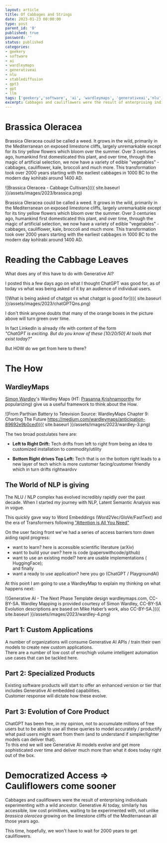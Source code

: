 ```yaml
---
layout: article
title: Of Cabbages and Strings
date: 2023-01-23 00:00:00
type: post
parent_id: '0'
published: true
password: ''
status: published
categories:
- geekery
- software
- ai
- wardleymaps
- generativeai
- nlu
- stablediffusion
- gpt3
- gpt
- llm
tags: ['geekery','software', 'ai', 'wardleymaps', 'generativeai','nlu','stablediffusion','gpt3','gpt','llm']
excerpt: Cabbages and cauliflowers were the result of enterprising individuals experimenting with a wild ancestor. Generative AI today, similarly has accessible, low cost primitives, waiting to be experimented with.
---
```


# Brassica Oleracea

Brassica Oleracea could be called a weed. It grows in the wild, primarily in the Mediterranean on exposed limestone cliffs, largely unremarkable except for its tiny yellow flowers which bloom over the summer.
Over 3 centuries ago, humankind first domesticated this plant, and over time, through the magic of artificial selection, we now have a variety of edible "vegetables" - cabbages, cauliflower, kale, broccoli and much more.
This transformation took over 2000 years starting with the earliest cabbages in 1000 BC to the modern day kohlrabi around 1400 AD.

![Brassica Oleracea - Cabbage Cultivars]({{ site.baseurl }}/assets/images/2023/brassica.png)

Brassica Oleracea could be called a weed. It grows in the wild, primarily in the Mediterranean on exposed limestone cliffs, largely unremarkable except for its tiny yellow flowers which bloom over the summer.
Over 3 centuries ago, humankind first domesticated this plant, and over time, through the magic of artificial selection, we now have a variety of edible "vegetables" - cabbages, cauliflower, kale, broccoli and much more.
This transformation took over 2000 years starting with the earliest cabbages in 1000 BC to the modern day kohlrabi around 1400 AD.

# Reading the Cabbage Leaves

What does any of this have to do with Generative AI?

I posted this a few days ago on what I thought ChatGPT was good for, as of today vs what was being asked of it by an audience of individual users.  

![What is being asked of chatgpt vs what chatgpt is good for]({{ site.baseurl }}/assets/images/2023/chatGPTQns.png)  

I don't think anyone doubts that many of the orange boxes in the picture above will turn green over time.  

In fact LinkedIn is already rife with content of the form  
*"ChatGPT is exciting. But do you know of these [10/20/50] AI tools that exist today?"*

But HOW do we get from here to there?  

# The How

## WardleyMaps

[Simon Wardley](https://www.linkedin.com/in/simonwardley)'s Wardley Maps (HT: [Prasanna Krishnamoorthy](https://www.linkedin.com/in/prasannainindia) for popularizing) give us a useful framework to think about the How.

![From Parthian Battery to Television Source: WardleyMaps Chapter 9: Charting The Future https://medium.com/wardleymaps/anticipation-89692e9b0ced]({{ site.baseurl }}/assets/images/2023/wardley-3.png)

The two broad postulates here are:

- **Left to Right Drift:** Tech drifts from left to right from being an idea to customized installation to commodity/utility

- **Bottom Right drives Top Left:** Tech that is on the bottom right leads to a new layer of tech which is more customer facing/customer friendly which in turn drifts rightwardvv

## The World of NLP is giving

The NLU / NLP complex has evolved incredibly rapidly over the past decade. When I started my journey with NLP, Latent Semantic Analysis was in vogue.  

This quickly gave way to Word Embeddings (Word2Vec/GloVe/FastText) and the era of Transformers following ["Attention is All You Need"](https://arxiv.org/abs/1706.03762)

On the user facing front we've had a series of access barriers torn down aiding rapid progress:

- want to learn? here is accessible scientific literature (arXiv)
- want to build your own? here is code (paperswithcode/github)
- want to use an existing model? here are usable implementations ( HuggingFace);  
and finally
- want a ready to use application? here you go (ChatGPT / PlaygroundAI)

At this point I am going to use a WardleyMap to explain my thinking on what happens next:  

![Generative AI - The Next Phase Template design wardleymaps.com, CC-BY-SA. Wardley Mapping is provided courtesy of Simon Wardley, CC-BY-SA Evolution descriptions are based on Mike Haber’s work, also CC-BY-SA.]({{ site.baseurl }}/assets/images/2023/wardley-4.png)

## Part 1: Custom Applications
A number of organizations will consume Generative AI APIs / train their own models to create new custom applications.   
There are a number of low cost of error/high volume intelligent automation use cases that can be tackled here.

## Part 2: Specialized Products
Existing software products will start to offer an enhanced version or tier that includes Generative AI embedded capabilities.   
Customer response will dictate how these evolve.   

## Part 3: Evolution of Core Product

ChatGPT has been free, in my opinion, not to accumulate millions of free users but to be able to use all these queries to model accurately / productify what paid users might want from them (and to understand if simpler/lighter models can deliver that).   
To this end we will see Generative AI models evolve and get more sophisticated over time and deliver much more than what it does today right out of the box.  

# Democratized Access => Cauliflowers come sooner   
Cabbages and cauliflowers were the result of enterprising individuals experimenting with a wild ancestor.
Generative AI today, similarly has accessible, low cost primitives, waiting to be experimented with, not unlike *brassica oleracea* growing on the limestone cliffs of the Mediterranean all those years ago.  

This time, hopefully, we won't have to wait for 2000 years to get cauliflowers.  
